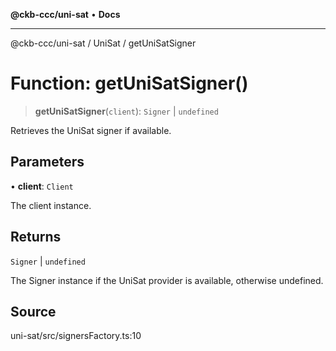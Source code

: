 **@ckb-ccc/uni-sat** • **Docs**

***

@ckb-ccc/uni-sat / UniSat / getUniSatSigner

# Function: getUniSatSigner()

> **getUniSatSigner**(`client`): `Signer` \| `undefined`

Retrieves the UniSat signer if available.

## Parameters

• **client**: `Client`

The client instance.

## Returns

`Signer` \| `undefined`

The Signer instance if the UniSat provider is available, otherwise undefined.

## Source

uni-sat/src/signersFactory.ts:10
